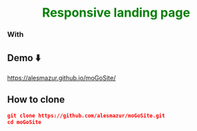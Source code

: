 
<style>
   .h1{color:green}
</style>
<h1 align="center" class="h1" >Responsive landing page</h1>
<h3>With   </h3>

## Demo ⬇️
   https://alesmazur.github.io/moGoSite/

## How to clone 

```json
git clone https://github.com/alesmazur/moGoSite.git
cd moGoSite
```

